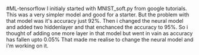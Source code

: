 #ML-tensorflow
I initialy started with MNIST_soft.py from google tutorials.
This was a very simpler model and good for a starter. 
But the problem with that model was it's accuracy just 92%.
Then i changed the neural model and added two hiddenlayer and
that enchanced the accuracy to 95%.
So i thought of adding one more layer in that model but
went in vain as accuracy has fallen upto 0.05%
That made me realise to change the neural model and i'm working on it.
